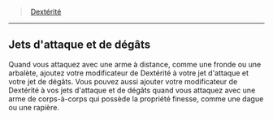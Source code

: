 ﻿---
!Generic
Id: abilities_dexterity_hd.md#jets-dattaque-et-de-dégâts
ParentLink: abilities_dexterity_hd.md#dextérité
Name: Jets d'attaque et de dégâts
ParentName: Dextérité
NameLevel: 2
Attributes: {}
---
> [Dextérité](hd_abilities_dexterity.md)

---

## Jets d'attaque et de dégâts

Quand vous attaquez avec une arme à distance, comme une fronde ou une arbalète, ajoutez votre modificateur de Dextérité à votre jet d'attaque et votre jet de dégâts. Vous pouvez aussi ajouter votre modificateur de Dextérité à vos jets d'attaque et de dégâts quand vous attaquez avec une arme de corps-à-corps qui possède la propriété finesse, comme une dague ou une rapière.

